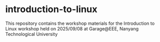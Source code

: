 # introduction-to-linux
This repository contains the workshop materials for the Introduction to Linux workshop held on 2025/09/08 at Garage@EEE, Nanyang Technological University
